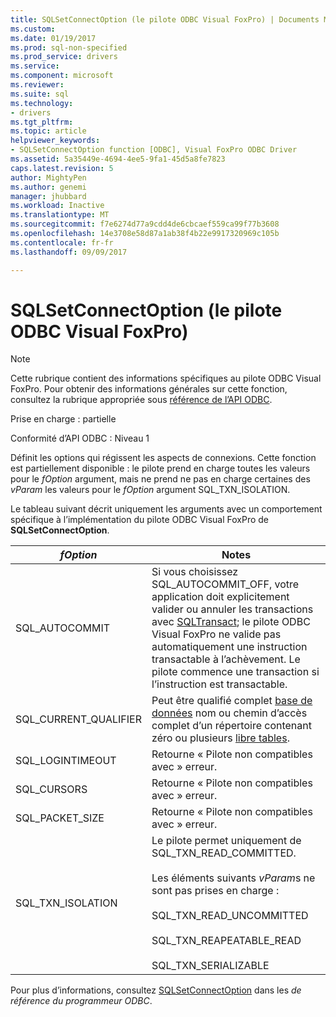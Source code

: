 ```yaml
---
title: SQLSetConnectOption (le pilote ODBC Visual FoxPro) | Documents Microsoft
ms.custom: 
ms.date: 01/19/2017
ms.prod: sql-non-specified
ms.prod_service: drivers
ms.service: 
ms.component: microsoft
ms.reviewer: 
ms.suite: sql
ms.technology:
- drivers
ms.tgt_pltfrm: 
ms.topic: article
helpviewer_keywords:
- SQLSetConnectOption function [ODBC], Visual FoxPro ODBC Driver
ms.assetid: 5a35449e-4694-4ee5-9fa1-45d5a8fe7823
caps.latest.revision: 5
author: MightyPen
ms.author: genemi
manager: jhubbard
ms.workload: Inactive
ms.translationtype: MT
ms.sourcegitcommit: f7e6274d77a9cdd4de6cbcaef559ca99f77b3608
ms.openlocfilehash: 14e3708e58d87a1ab38f4b22e9917320969c105b
ms.contentlocale: fr-fr
ms.lasthandoff: 09/09/2017

---
```

# <a name="sqlsetconnectoption-visual-foxpro-odbc-driver"></a>SQLSetConnectOption (le pilote ODBC Visual FoxPro)
> [!NOTE]  
>  Cette rubrique contient des informations spécifiques au pilote ODBC Visual FoxPro. Pour obtenir des informations générales sur cette fonction, consultez la rubrique appropriée sous [référence de l’API ODBC](../../odbc/reference/syntax/odbc-api-reference.md).  
  
 Prise en charge : partielle  
  
 Conformité d’API ODBC : Niveau 1  
  
 Définit les options qui régissent les aspects de connexions. Cette fonction est partiellement disponible : le pilote prend en charge toutes les valeurs pour le *fOption* argument, mais ne prend ne pas en charge certaines des *vParam* les valeurs pour le *fOption* argument SQL_TXN_ISOLATION.  
  
 Le tableau suivant décrit uniquement les arguments avec un comportement spécifique à l’implémentation du pilote ODBC Visual FoxPro de **SQLSetConnectOption**.  
  
|*fOption*|Notes|  
|---------------|-------------|  
|SQL_AUTOCOMMIT|Si vous choisissez SQL_AUTOCOMMIT_OFF, votre application doit explicitement valider ou annuler les transactions avec [SQLTransact](../../odbc/microsoft/sqltransact-visual-foxpro-odbc-driver.md); le pilote ODBC Visual FoxPro ne valide pas automatiquement une instruction transactable à l’achèvement. Le pilote commence une transaction si l’instruction est transactable.|  
|SQL_CURRENT_QUALIFIER|Peut être qualifié complet [base de données](../../odbc/microsoft/visual-foxpro-terminology.md) nom ou chemin d’accès complet d’un répertoire contenant zéro ou plusieurs [libre tables](../../odbc/microsoft/visual-foxpro-terminology.md).|  
|SQL_LOGINTIMEOUT|Retourne « Pilote non compatibles avec » erreur.|  
|SQL_CURSORS|Retourne « Pilote non compatibles avec » erreur.|  
|SQL_PACKET_SIZE|Retourne « Pilote non compatibles avec » erreur.|  
|SQL_TXN_ISOLATION|Le pilote permet uniquement de SQL_TXN_READ_COMMITTED.<br /><br /> Les éléments suivants *vParam*s ne sont pas prises en charge :<br /><br /> SQL_TXN_READ_UNCOMMITTED<br /><br /> SQL_TXN_REAPEATABLE_READ<br /><br /> SQL_TXN_SERIALIZABLE|  
  
 Pour plus d’informations, consultez [SQLSetConnectOption](../../odbc/reference/syntax/sqlsetconnectoption-function.md) dans les *de référence du programmeur ODBC*.

